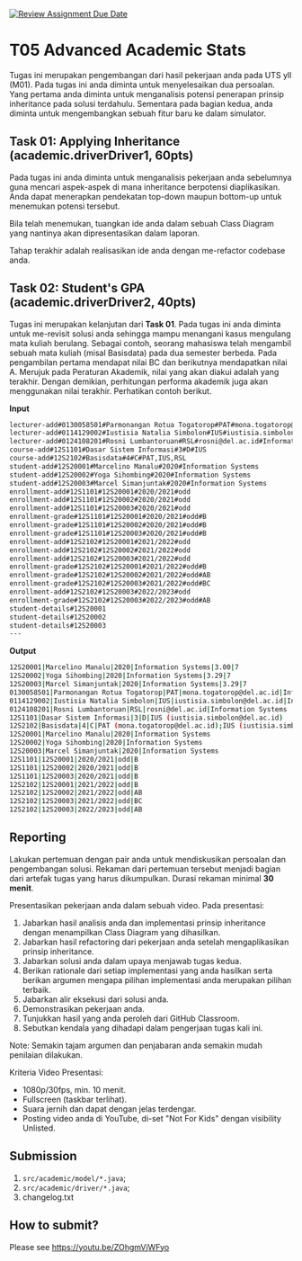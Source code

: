 [![Review Assignment Due Date](https://classroom.github.com/assets/deadline-readme-button-24ddc0f5d75046c5622901739e7c5dd533143b0c8e959d652212380cedb1ea36.svg)](https://classroom.github.com/a/4aej0XrN)
# T05 Advanced Academic Stats

Tugas ini merupakan pengembangan dari hasil pekerjaan anda pada UTS yll (M01). Pada tugas ini anda diminta untuk menyelesaikan dua persoalan. Yang pertama anda diminta untuk menganalisis potensi penerapan prinsip inheritance pada solusi terdahulu. Sementara pada bagian kedua, anda diminta untuk mengembangkan sebuah fitur baru ke dalam simulator.

## Task 01: Applying Inheritance (academic.driverDriver1, 60pts)

Pada tugas ini anda diminta untuk menganalisis pekerjaan anda sebelumnya guna mencari aspek-aspek di mana inheritance berpotensi diaplikasikan. Anda dapat menerapkan pendekatan top-down maupun bottom-up untuk menemukan potensi tersebut.

Bila telah menemukan, tuangkan ide anda dalam sebuah Class Diagram yang nantinya akan dipresentasikan dalam laporan.

Tahap terakhir adalah realisasikan ide anda dengan me-refactor codebase anda.

## Task 02: Student's GPA (academic.driverDriver2, 40pts)

Tugas ini merupakan kelanjutan dari **Task 01**. Pada tugas ini anda diminta untuk me-revisit solusi anda sehingga mampu menangani kasus mengulang mata kuliah berulang. Sebagai contoh, seorang mahasiswa telah mengambil sebuah mata kuliah (misal Basisdata) pada dua semester berbeda. Pada pengambilan pertama mendapat nilai BC dan berikutnya mendapatkan nilai A. Merujuk pada Peraturan Akademik, nilai yang akan diakui adalah yang terakhir. Dengan demikian, perhitungan performa akademik juga akan menggunakan nilai terakhir. Perhatikan contoh berikut.

**Input**

```bash
lecturer-add#0130058501#Parmonangan Rotua Togatorop#PAT#mona.togatorop@del.ac.id#Information Systems
lecturer-add#0114129002#Iustisia Natalia Simbolon#IUS#iustisia.simbolon@del.ac.id#Informatics
lecturer-add#0124108201#Rosni Lumbantoruan#RSL#rosni@del.ac.id#Information Systems
course-add#12S1101#Dasar Sistem Informasi#3#D#IUS
course-add#12S2102#Basisdata#4#C#PAT,IUS,RSL
student-add#12S20001#Marcelino Manalu#2020#Information Systems
student-add#12S20002#Yoga Sihombing#2020#Information Systems
student-add#12S20003#Marcel Simanjuntak#2020#Information Systems
enrollment-add#12S1101#12S20001#2020/2021#odd
enrollment-add#12S1101#12S20002#2020/2021#odd
enrollment-add#12S1101#12S20003#2020/2021#odd
enrollment-grade#12S1101#12S20001#2020/2021#odd#B
enrollment-grade#12S1101#12S20002#2020/2021#odd#B
enrollment-grade#12S1101#12S20003#2020/2021#odd#B
enrollment-add#12S2102#12S20001#2021/2022#odd
enrollment-add#12S2102#12S20002#2021/2022#odd
enrollment-add#12S2102#12S20003#2021/2022#odd
enrollment-grade#12S2102#12S20001#2021/2022#odd#B
enrollment-grade#12S2102#12S20002#2021/2022#odd#AB
enrollment-grade#12S2102#12S20003#2021/2022#odd#BC
enrollment-add#12S2102#12S20003#2022/2023#odd
enrollment-grade#12S2102#12S20003#2022/2023#odd#AB
student-details#12S20001
student-details#12S20002
student-details#12S20003
---

```

**Output**

```bash
12S20001|Marcelino Manalu|2020|Information Systems|3.00|7
12S20002|Yoga Sihombing|2020|Information Systems|3.29|7
12S20003|Marcel Simanjuntak|2020|Information Systems|3.29|7
0130058501|Parmonangan Rotua Togatorop|PAT|mona.togatorop@del.ac.id|Information Systems
0114129002|Iustisia Natalia Simbolon|IUS|iustisia.simbolon@del.ac.id|Informatics
0124108201|Rosni Lumbantoruan|RSL|rosni@del.ac.id|Information Systems
12S1101|Dasar Sistem Informasi|3|D|IUS (iustisia.simbolon@del.ac.id)
12S2102|Basisdata|4|C|PAT (mona.togatorop@del.ac.id);IUS (iustisia.simbolon@del.ac.id);RSL (rosni@del.ac.id)
12S20001|Marcelino Manalu|2020|Information Systems
12S20002|Yoga Sihombing|2020|Information Systems
12S20003|Marcel Simanjuntak|2020|Information Systems
12S1101|12S20001|2020/2021|odd|B
12S1101|12S20002|2020/2021|odd|B
12S1101|12S20003|2020/2021|odd|B
12S2102|12S20001|2021/2022|odd|B
12S2102|12S20002|2021/2022|odd|AB
12S2102|12S20003|2021/2022|odd|BC
12S2102|12S20003|2022/2023|odd|AB

```

## Reporting
Lakukan pertemuan dengan pair anda untuk mendiskusikan persoalan dan pengembangan solusi. Rekaman dari pertemuan tersebut menjadi bagian dari artefak tugas yang harus dikumpulkan. Durasi rekaman minimal **30 menit**.

Presentasikan pekerjaan anda dalam sebuah video. Pada presentasi:
1. Jabarkan hasil analisis anda dan implementasi prinsip inheritance dengan menampilkan Class Diagram yang dihasilkan.
2. Jabarkan hasil refactoring dari pekerjaan anda setelah mengaplikasikan prinsip inheritance.
3. Jabarkan solusi anda dalam upaya menjawab tugas kedua.
4. Berikan rationale dari setiap implementasi yang anda hasilkan serta berikan argumen mengapa pilihan implementasi anda merupakan pilihan terbaik.
5. Jabarkan alir eksekusi dari solusi anda.
6. Demonstrasikan pekerjaan anda.
7. Tunjukkan hasil yang anda peroleh dari GitHub Classroom.
8. Sebutkan kendala yang dihadapi dalam pengerjaan tugas kali ini.

Note: Semakin tajam argumen dan penjabaran anda semakin mudah penilaian dilakukan.

Kriteria Video Presentasi:
+ 1080p/30fps, min. 10 menit.
+ Fullscreen (taskbar terlihat).
+ Suara jernih dan dapat dengan jelas terdengar.
+ Posting video anda di YouTube, di-set "Not For Kids" dengan visibility Unlisted.

## Submission
1. ```src/academic/model/*.java```;
2. ```src/academic/driver/*.java```;
3. changelog.txt

## How to submit?
Please see https://youtu.be/ZOhgmVjWFyo
